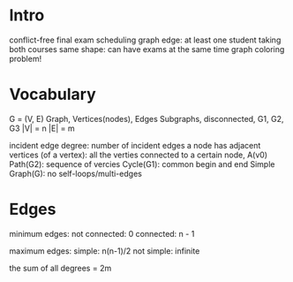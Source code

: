 # Intro
conflict-free final exam scheduling graph
edge: at least one student taking both courses
same shape: can have exams at the same time
graph coloring problem!

# Vocabulary
G = (V, E)    Graph, Vertices(nodes), Edges
Subgraphs, disconnected, G1, G2, G3
|V| = n
|E| = m

incident edge
degree: number of incident edges a node has
adjacent vertices (of a vertex): all the verties connected to a certain node, A(v0)
Path(G2): sequence of vercies
Cycle(G1): common begin and end
Simple Graph(G): no self-loops/multi-edges

# Edges 
minimum edges:
not connected: 0
connected: n - 1

maximum edges:
simple: n(n-1)/2
not simple: infinite

the sum of all degrees = 2m